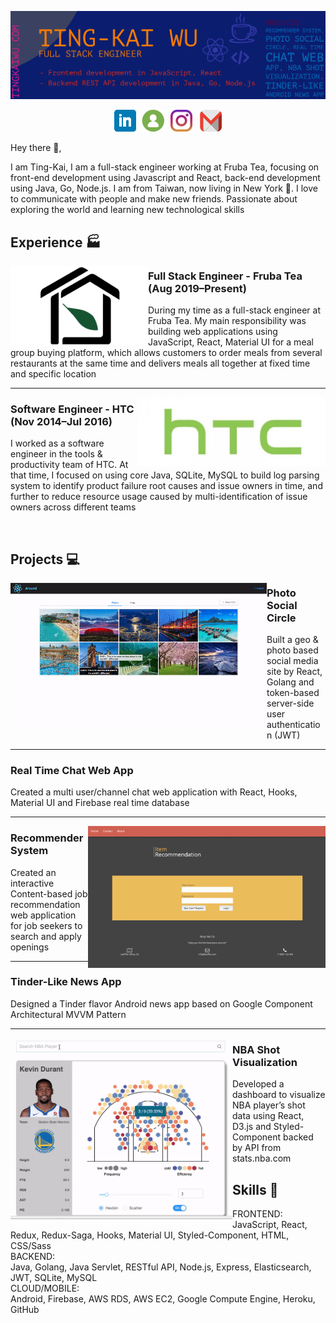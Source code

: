[![My Website](https://github.com/tingkaiwu/tingkaiwu/blob/master/cover_v2.png)](https://tingkaiwu.com/)
<p align=center>
  <a href="https://www.linkedin.com/in/tingkai-wu/"><img src="https://github.com/tingkaiwu/tingkaiwu/blob/master/linkedin.png" /></a>
  <a href="https://tingkaiwu.com/"><img src="https://github.com/tingkaiwu/tingkaiwu/blob/master/web.png" /></a>
  <a href="https://www.instagram.com/tingkai.wu/"><img src="https://github.com/tingkaiwu/tingkaiwu/blob/master/instagram.jpg" /></a>&nbsp&nbsp
  <a href="mailto:tingkaiwuu@gmail.com"><img src="https://github.com/tingkaiwu/tingkaiwu/blob/master/gmail5.png" /></a>
</p>

Hey there 👋,

I am Ting-Kai, I am a full-stack engineer working at Fruba Tea, focusing on front-end development using Javascript and React, back-end development using Java, Go, Node.js. I am from Taiwan, now living in New York :statue_of_liberty:. I love to communicate with people and make new friends. Passionate about exploring the world and learning new technological skills

## Experience :factory:
 
<p>
  <img width="220" align='left' src="https://github.com/tingkaiwu/tingkaiwu/blob/master/fruba2.png?raw=true">
</p>
 
### Full Stack Engineer - Fruba Tea (Aug 2019–Present)

During my time as a full-stack engineer at Fruba Tea. My main responsibility was building web applications using JavaScript, React, Material UI for a meal group buying platform, which allows customers to order meals from several restaurants at the same time and delivers meals all together at fixed time and specific location

---

<p>
  <img width="300" align='right' src="https://github.com/tingkaiwu/tingkaiwu/blob/master/htc2.jpg?raw=true">
</p>

### Software Engineer - HTC (Nov 2014–Jul 2016)

I worked as a software engineer in the tools & productivity team of HTC. At that time, I focused on using core Java, SQLite, MySQL to build log parsing system to identify product failure root causes and issue owners in time, and further to reduce resource usage caused by multi-identification of issue owners across different teams

<br/>

## Projects :computer:

<p>
  <img width="410" align='left' src="https://github.com/tingkaiwu/tingkaiwu/blob/master/around-short3.gif?raw=true">
</p>
 
### Photo Social Circle

Built a geo & photo based social media site by React, Golang and token-based server-side user authentication (JWT)

---

### Real Time Chat Web App

Created a multi user/channel chat web application with React, Hooks, Material UI and Firebase real time database

 ---
 
<p>
  <img width="380" align='right' src="https://github.com/tingkaiwu/tingkaiwu/blob/master/recommender.gif?raw=true">
</p>

### Recommender System

Created an interactive Content-based job recommendation web application for job seekers to search and apply openings

 ---

### Tinder-Like News App

Designed a Tinder flavor Android news app based on Google Component Architectural MVVM Pattern

 ---
 
<p>
  <img width="355" align='left' src="https://github.com/tingkaiwu/tingkaiwu/blob/master/nba.gif?raw=true">
</p>

### NBA Shot Visualization

Developed a dashboard to visualize NBA player’s shot data using React, D3.js and Styled-Component backed by API from stats.nba.com

## Skills :hammer:
FRONTEND:<br/>
JavaScript, React, Redux, Redux-Saga, Hooks, Material UI, Styled-Component, HTML, CSS/Sass<br/>
BACKEND:<br/>
Java, Golang, Java Servlet, RESTful API, Node.js, Express, Elasticsearch, JWT, SQLite, MySQL<br/>
CLOUD/MOBILE:<br/>
Android, Firebase, AWS RDS, AWS EC2, Google Compute Engine, Heroku, GitHub

